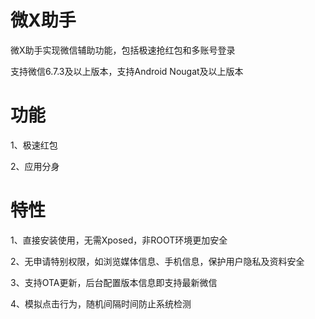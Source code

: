 # 微X助手
微X助手实现微信辅助功能，包括极速抢红包和多账号登录

支持微信6.7.3及以上版本，支持Android Nougat及以上版本

# 功能

1、极速红包

2、应用分身

# 特性

1、直接安装使用，无需Xposed，非ROOT环境更加安全

2、无申请特别权限，如浏览媒体信息、手机信息，保护用户隐私及资料安全

3、支持OTA更新，后台配置版本信息即支持最新微信

4、模拟点击行为，随机间隔时间防止系统检测
